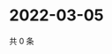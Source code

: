 # 2022-03-05

共 0 条

<!-- BEGIN WEIBO -->
<!-- 最后更新时间 Sat Mar 05 2022 03:11:59 GMT+0800 (China Standard Time) -->

<!-- END WEIBO -->
